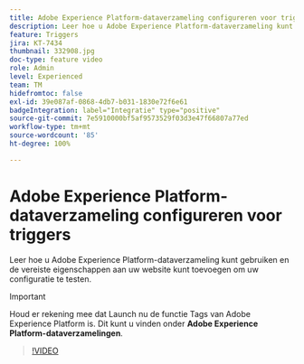 ```yaml
---
title: Adobe Experience Platform-dataverzameling configureren voor triggers
description: Leer hoe u Adobe Experience Platform-dataverzameling kunt gebruiken en de vereiste eigenschappen aan uw website kunt toevoegen om uw configuratie te testen.
feature: Triggers
jira: KT-7434
thumbnail: 332908.jpg
doc-type: feature video
role: Admin
level: Experienced
team: TM
hidefromtoc: false
exl-id: 39e087af-0868-4db7-b031-1830e72f6e61
badgeIntegration: label="Integratie" type="positive"
source-git-commit: 7e5910000bf5af9573529f03d3e47f66807a77ed
workflow-type: tm+mt
source-wordcount: '85'
ht-degree: 100%

---
```


# Adobe Experience Platform-dataverzameling configureren voor triggers

Leer hoe u Adobe Experience Platform-dataverzameling kunt gebruiken en de vereiste eigenschappen aan uw website kunt toevoegen om uw configuratie te testen.

>[!IMPORTANT]
>
> Houd er rekening mee dat Launch nu de functie Tags van Adobe Experience Platform is. Dit kunt u vinden onder **Adobe Experience Platform-dataverzamelingen**.

>[!VIDEO](https://video.tv.adobe.com/v/332908?quality=12&learn=on)
